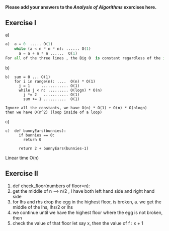 #### Please add your answers to the ***Analysis of  Algorithms*** exercises here.

## Exercise I

a)
```python
a)  a = 0  ..... O(1) 
    while (a < n * n * n): ...... O(1)
      a = a + n * n ......  O(1)
For all of the three lines , the Big O  is constant regardless of the input size the runtime will not grow

```


b)
```
b)  sum = 0 ... O(1)
    for i in range(n): ....  O(n) * O(1) 
      j = 1     ............ O(1)
      while j < n: ......... O(logn) * O(n)
        j *= 2   ........... O(1)
        sum += 1 ..........  O(1)

Ignore all the constants, we have O(n) * O(1) + O(n) * O(nlogn)
then we have O(n^2) (loop inside of a loop)
```

c)


```
c)  def bunnyEars(bunnies):
      if bunnies == 0:
        return 0

      return 2 + bunnyEars(bunnies-1)
```
Linear time O(n)

## Exercise II


1. def check_floor(numbers of floor=n):
2. get the middle of n ==> n/2 , I have both left hand side and right hand side
3. for lhs and rhs drop the egg in the highest floor, is broken, 
 a. we get the middle of the lhs, lhs/2 or lhs
4. we continue until we have the highest floor where the egg is not broken, then 
5. check the value of that floor let say x, then 
the value of f : x + 1


